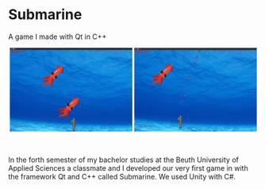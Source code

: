# Submarine
A game I made with Qt in C++

<p align="center">
    <img src="./doc/screenshot1.png"  width="49%" height="49%">
    <img src="./doc/screenshot2.png"  width="49%" height="49%">
</p>
<br/>

In the forth semester of my bachelor studies at the Beuth University of Applied Sciences a classmate and I developed our very first game in with the framework Qt and C++ called Submarine. We used Unity with C#.
